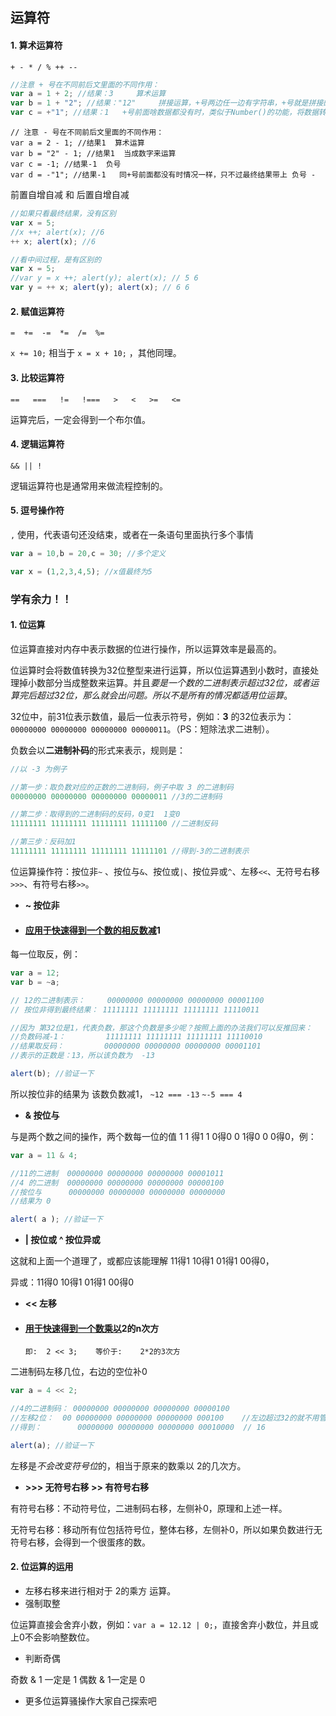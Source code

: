 ## 运算符

#### 1. 算术运算符

`+ - * / % ++ --`

```js
//注意 + 号在不同前后文里面的不同作用：
var a = 1 + 2; //结果：3     算术运算
var b = 1 + "2"; //结果："12"     拼接运算，+号两边任一边有字符串，+号就是拼接的作用
var c = +"1"; //结果：1   +号前面啥数据都没有时，类似于Number()的功能，将数据转换为数字，转不了得到NaN
```

```
// 注意 - 号在不同前后文里面的不同作用：
var a = 2 - 1; //结果1  算术运算
var b = "2" - 1; //结果1  当成数字来运算
var c = -1; //结果-1  负号
var d = -"1"; //结果-1   同+号前面都没有时情况一样，只不过最终结果带上 负号 -
```

前置自增自减 和 后置自增自减

```js
//如果只看最终结果，没有区别
var x = 5;
//x ++; alert(x); //6
++ x; alert(x); //6
```

```js
//看中间过程，是有区别的
var x = 5;
//var y = x ++; alert(y); alert(x); // 5 6
var y = ++ x; alert(y); alert(x); // 6 6
```

#### 2. 赋值运算符

`=  +=  -=  *=  /=  %=`

`x += 10;` 相当于 `x = x + 10;` ，其他同理。

#### 3. 比较运算符

`==   ===   !=   !===   >   <   >=   <=`

运算完后，一定会得到一个布尔值。

#### 4. 逻辑运算符

`&& || !`

逻辑运算符也是通常用来做流程控制的。

#### 5. 逗号操作符

`,` 使用，代表语句还没结束，或者在一条语句里面执行多个事情

```js
var a = 10,b = 20,c = 30; //多个定义

var x = (1,2,3,4,5); //x值最终为5
```



### 学有余力！！

#### 1. 位运算

位运算直接对内存中表示数据的位进行操作，所以运算效率是最高的。

位运算时会将数值转换为32位整型来进行运算，所以位运算遇到小数时，直接处理掉小数部分当成整数来运算。并且*要是一个数的二进制表示超过32位，或者运算完后超过32位，那么就会出问题。所以不是所有的情况都适用位运算*。

32位中，前31位表示数值，最后一位表示符号，例如：**3** 的32位表示为：`00000000 00000000 00000000 00000011`。（PS：短除法求二进制）。

负数会以**二进制补码**的形式来表示，规则是：

```js
//以 -3 为例子

//第一步：取负数对应的正数的二进制码，例子中取 3 的二进制码
00000000 00000000 00000000 00000011 //3的二进制码

//第二步：取得到的二进制码的反码，0变1  1变0
11111111 11111111 11111111 11111100 //二进制反码

//第三步：反码加1
11111111 11111111 11111111 11111101 //得到-3的二进制表示
```

位运算操作符：按位非`~` 、按位与`&`、按位或`|`、按位异或`^`、左移`<<`、无符号右移`>>>`、有符号右移`>>`。

- **~ 按位非**

- #### <u>应用于快速得到一个数的相反数减</u>1

每一位取反，例：

```js
var a = 12;
var b = ~a;

// 12的二进制表示：     00000000 00000000 00000000 00001100
// 按位非得到最终结果： 11111111 11111111 11111111 11110011  

//因为 第32位是1，代表负数，那这个负数是多少呢？按照上面的办法我们可以反推回来：
//负数码减-1：         11111111 11111111 11111111 11110010
//结果取反码：         00000000 00000000 00000000 00001101
//表示的正数是：13，所以该负数为  -13

alert(b); //验证一下
```

所以按位非的结果为 该数负数减1， `~12 === -13` `~-5 === 4`

- **& 按位与**

与是两个数之间的操作，两个数每一位的值 1 1 得1   1 0得0   0 1得0  0 0得0，例：

```js
var a = 11 & 4;

//11的二进制  00000000 00000000 00000000 00001011
//4 的二进制  00000000 00000000 00000000 00000100
//按位与      00000000 00000000 00000000 00000000
//结果为 0

alert( a ); //验证一下
```

- **| 按位或    ^ 按位异或**

这就和上面一个道理了，或都应该能理解 11得1  10得1   01得1  00得0，

异或：11得0   10得1    01得1   00得0   

- **<< 左移**

- #### <u>用于快速得到一个数乘以</u>2的n次方   

  ```
  即:  2 << 3;    等价于:    2*2的3次方
  ```

二进制码左移几位，右边的空位补0

```js
var a = 4 << 2;

//4的二进制码： 00000000 00000000 00000000 00000100
//左移2位：  00 00000000 00000000 00000000 000100    //左边超过32的就不用管了，右边少于8位的补0    
//得到：        00000000 00000000 00000000 00010000  // 16

alert(a); //验证一下
```

左移是*不会改变符号位*的，相当于原来的数乘以 2的几次方。

- **>>> 无符号右移    >> 有符号右移**

有符号右移：不动符号位，二进制码右移，左侧补0，原理和上述一样。

无符号右移：移动所有位包括符号位，整体右移，左侧补0，所以如果负数进行无符号右移，会得到一个很蛋疼的数。

#### 2. 位运算的运用

- 左移右移来进行相对于 2的乘方 运算。
- 强制取整

位运算直接会舍弃小数，例如：`var a = 12.12 | 0;`，直接舍弃小数位，并且或上0不会影响整数位。

- 判断奇偶

奇数 & 1 一定是 1            偶数 & 1一定是 0

- 更多位运算骚操作大家自己探索吧